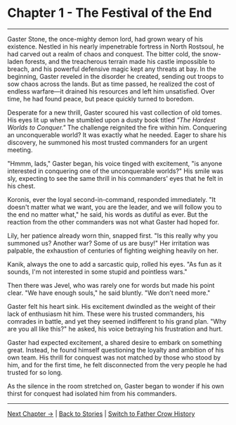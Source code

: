 # Chapter 1 - The Festival of the End

---

 Gaster Stone, the once-mighty demon lord, had grown weary of his existence. Nestled in his nearly impenetrable fortress in North Rostsoul, he had carved out a realm of chaos and conquest. The bitter cold, the snow-laden forests, and the treacherous terrain made his castle impossible to breach, and his powerful defensive magic kept any threats at bay. In the beginning, Gaster reveled in the disorder he created, sending out troops to sow chaos across the lands. But as time passed, he realized the cost of endless warfare—it drained his resources and left him unsatisfied. Over time, he had found peace, but peace quickly turned to boredom.

Desperate for a new thrill, Gaster scoured his vast collection of old tomes. His eyes lit up when he stumbled upon a dusty book titled _"The Hardest Worlds to Conquer."_ The challenge reignited the fire within him. Conquering an unconquerable world? It was exactly what he needed. Eager to share his discovery, he summoned his most trusted commanders for an urgent meeting.

"Hmmm, lads," Gaster began, his voice tinged with excitement, "is anyone interested in conquering one of the unconquerable worlds?" His smile was sly, expecting to see the same thrill in his commanders' eyes that he felt in his chest.

Koronis, ever the loyal second-in-command, responded immediately. "It doesn't matter what we want, you are the leader, and we will follow you to the end no matter what," he said, his words as dutiful as ever. But the reaction from the other commanders was not what Gaster had hoped for.

Lily, her patience already worn thin, snapped first. "Is this really why you summoned us? Another war? Some of us are busy!" Her irritation was palpable, the exhaustion of centuries of fighting weighing heavily on her.

Kanik, always the one to add a sarcastic quip, rolled his eyes. "As fun as it sounds, I'm not interested in some stupid and pointless wars."

Then there was Jevel, who was rarely one for words but made his point clear. "We have enough souls," he said bluntly. "We don’t need more."

Gaster felt his heart sink. His excitement dwindled as the weight of their lack of enthusiasm hit him. These were his trusted commanders, his comrades in battle, and yet they seemed indifferent to his grand plan. "Why are you all like this?" he asked, his voice betraying his frustration and hurt.

Gaster had expected excitement, a shared desire to embark on something great. Instead, he found himself questioning the loyalty and ambition of his own team. His thrill for conquest was not matched by those who stood by him, and for the first time, he felt disconnected from the very people he had trusted for so long.

As the silence in the room stretched on, Gaster began to wonder if his own thirst for conquest had isolated him from his commanders.

---

[Next Chapter →](./Chapter2.md) | [Back to Stories](../index.md) | [Switch to Father Crow History](../Father_Crow_History/Chapter1.md)
